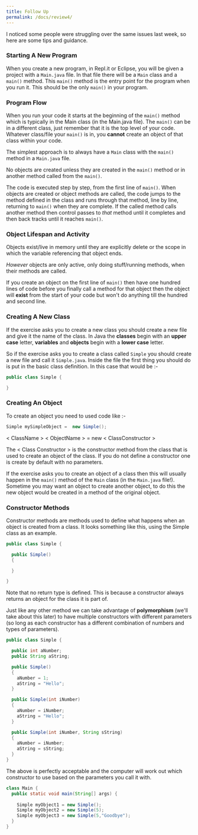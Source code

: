 ```yaml
---
title: Follow Up
permalink: /docs/review4/
---
```


I noticed some people were struggling over the same issues last week, so here are some tips and guidance.  

### Starting A New Program

When you create a new program, in Repl.it or Eclipse, you will be given a project with a `Main.java` file. In that file there will be a `Main` class and a `main()` method. This `main()` method is the entry point for the program when you run it. This should be the only `main()` in your program.  

### Program Flow

When you run your code it starts at the beginning of the `main()` method which is typically in the Main class (in the Main.java file). The `main()` can be in a different class, just remember that it is the top level of your code. Whatever class/file your `main()` is in, you **cannot** create an object of that class within your code.  

The simplest approach is to always have a `Main` class with the `main()` method in a `Main.java` file.

No objects are created unless they are created in the `main()` method or in another method called from the `main()`.  

The code is executed step by step, from the first line of `main()`. When objects are created or object methods are called, the code jumps to the method defined in the class and runs through that method, line by line, returning to `main()` when they are complete. If the called method calls another method then control passes to *that* method until it completes and then back tracks until it reaches `main()`.

### Object Lifespan and Activity

Objects exist/live in memory until they are explicitly delete or the scope in which the variable referencing that object ends. 

*However* objects are only active, only doing stuff/running methods, when their methods are called. 

If you create an object on the first line of `main()` then have one hundred lines of code before you finally call a method for that object then the object will **exist** from the start of your code but won't do anything till the hundred and second line.

### Creating A New Class

If the exercise asks you to create a new class you should create a new file and give it the name of the class. In Java the **classes** begin with an **upper case** letter, **variables** and **objects** begin with a **lower case** letter.  

So if the exercise asks you to create a class called `Simple` you should create a new file and call it `Simple.java`. Inside the file the first thing you should do is put in the basic class definition. In this case that would be :-  

```java
public class Simple {

}
```

### Creating An Object

To create an object you need to used code like :- 

```java
Simple mySimpleObject =  new Simple();
```

< ClassName > < ObjectName > = new < ClassConstructor >  

The < Class Constructor > is the constructor method from the class that is used to create an object of the class. If you do not define a constructor one is create by default with no parameters.  

If the exercise asks you to create an object of a class then this will usually happen in the `main()` method of the `Main` class (in the `Main.java` file!). Sometime you may want an object to create another object, to do this the new object would be created in a method of the original object.  

### Constructor Methods

Constructor methods are methods used to define what happens when an object is created from a class. It looks something like this, using the Simple class as an example.

```java
public class Simple {

  public Simple()
  {

  }

}
```

Note that no return type is defined. This is because a constructor always returns an object for the class it is part of.  

Just like any other method we can take advantage of **polymorphism** (we'll take about this later) to have multiple constructors with different parameters (so long as each constructor has a different combination of numbers and types of parameters).  

```java
public class Simple {

  public int aNumber;
  public String aString;

  public Simple()
  {
    aNumber = 1;
    aString = "Hello";
  }

  public Simple(int iNumber)
  {
    aNumber = iNumber;
    aString = "Hello";
  }

  public Simple(int iNumber, String sString)
  {
    aNumber = iNumber;
    aString = sString;
  }
}
```

The above is perfectly acceptable and the computer will work out which constructor to use based on the parameters you call it with.  

```java
class Main {
  public static void main(String[] args) {
    
    Simple myObject1 = new Simple();
    Simple myObject2 = new Simple(5);
    Simple myObject3 = new Simple(5,"Goodbye");
  }
}
```
